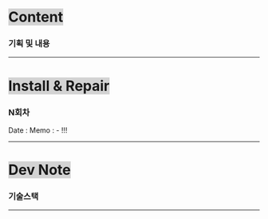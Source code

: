 # <span style="background:lightgray">Content</span>

### 기획 및 내용




---
# <span style="background:lightgray">Install & Repair</span>
### N회차
Date : 
Memo :
	- !!!

---
# <span style="background:lightgray">Dev Note</span>

### 기술스택

---
